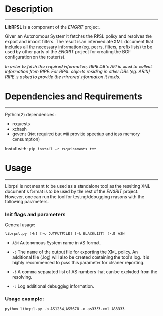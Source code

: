 # Description
---
**LibRPSL** is a component of the *ENGRIT* project.

Given an Autonomous System it fetches the RPSL policy and resolves the export
and import filters. The result is an intermediate XML document that includes all
the necessary information (eg. peers, filters, prefix lists) to be used by other
parts of the *ENGRIT* project for creating the BGP configuration on the router(s).

*In order to fetch the required information, RIPE DB's API is used to collect
information from RIPE. For RPSL objects residing in other DBs (eg. ARIN) RIPE is
asked to provide the mirrored information it holds.*

# Dependencies and Requirements
---
Python(2) dependencies:
- requests
- xxhash
- gevent (Not required but will provide speedup and less memory consumption)

Install with:
`pip install -r requirements.txt`

# Usage
---
Librpsl is not meant to be used as a standalone tool as the resulting XML
document's format is to be used by the rest of the *ENGRIT* project.
However, one can run the tool for testing/debugging reasons with the following
parameters.

### Init flags and parameters
General usage:

`librpsl.py [-h] [-o OUTPUTFILE] [-b BLACKLIST] [-d] ASN`

- `ASN`
Autonomous System name in AS<number> format.

- `-o`
The name of the output file for exporting the XML policy.
An additional file (.log) will also be created containing the tool's log. It is
highly recommended to pass this parameter for cleaner reporting.

- `-b`
A comma separated list of AS numbers that can be excluded from the resolving.

- `-d`
Log additional debugging information.

### Usage example:
`python librpsl.py -b AS1234,AS5678 -o as3333.xml AS3333`
